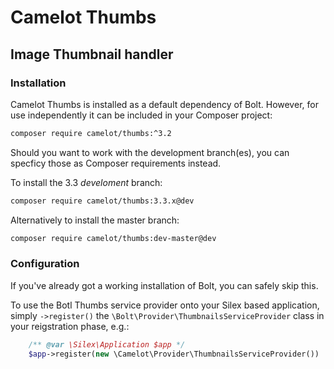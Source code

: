 Camelot Thumbs
===========

Image Thumbnail handler
-----------------------


### Installation

Camelot Thumbs is installed as a default dependency of Bolt. However, for use 
independently it can be included in your Composer project:

```bash
composer require camelot/thumbs:^3.2
```

Should you want to work with the development branch(es), you can specficy those
as Composer requirements instead.

To install the 3.3 _develoment_ branch:

```bash
composer require camelot/thumbs:3.3.x@dev
```

Alternatively to install the master branch:

```bash
composer require camelot/thumbs:dev-master@dev
```

### Configuration

If you've already got a working installation of Bolt, you can safely skip this.

To use the Botl Thumbs service provider onto your Silex based application, 
simply `->register()` the `\Bolt\Provider\ThumbnailsServiceProvider` class in 
your reigstration phase, e.g.:


```php
    /** @var \Silex\Application $app */
    $app->register(new \Camelot\Provider\ThumbnailsServiceProvider())
```
